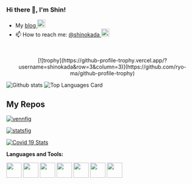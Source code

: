 ### Hi there 👋, I'm Shin!

-  My <a href="https://blog.codewithshin.com/">blog <img alt="Shinichi Okada | Medium" width="21px" src="https://raw.githubusercontent.com/shinokada/shinokada/master/assets/medium.png"/></a>
- 📫 How to reach me: <a href="https://twitter.com/shinokada">@shinokada <img alt="Shinichi Okada | Twitter" width="21px" src="https://raw.githubusercontent.com/shinokada/shinokada/master/assets/twitter.png"/>
</a>
<br />

<p align="center">
[![trophy](https://github-profile-trophy.vercel.app/?username=shinokada&row=3&column=3)](https://github.com/ryo-ma/github-profile-trophy)

![Github stats](https://github-readme-stats.vercel.app/api?username=shinokada&theme=highcontrast&show_icons=true&count_private=true)
![Top Languages Card](https://github-readme-stats.vercel.app/api/top-langs/?username=shinokada&layout=compact)

</p>

## My Repos

[![vennfig](https://github-readme-stats.vercel.app/api/pin/?username=shinokada&repo=vennfig&show_owner=true)](https://github.com/shinokada/vennfig)

[![statsfig](https://github-readme-stats.vercel.app/api/pin/?username=shinokada&repo=statsfig&show_owner=true)](https://github.com/shinokada/statsfig)

[![Covid 19 Stats](https://github-readme-stats.vercel.app/api/pin/?username=shinokada&repo=covid-19-stats&show_owner=true)](https://github.com/shinokada/covid-19-stats)



**Languages and Tools:**  

<code><img height="40" src="https://raw.githubusercontent.com/shinokada/shinokada/master/assets/jupyter-notebook.png"></code>
<code><img height="40" src="https://raw.githubusercontent.com/shinokada/shinokada/master/assets/python.png"></code>
<code><img height="40" src="https://raw.githubusercontent.com/shinokada/shinokada/master/assets/rust.png"></code>
<code><img height="40" src="https://raw.githubusercontent.com/shinokada/shinokada/master/assets/javascript.png"></code>
<code><img height="40" src="https://raw.githubusercontent.com/shinokada/shinokada/master/assets/php.png"></code>
<code><img height="40" src="https://raw.githubusercontent.com/shinokada/shinokada/master/assets/visual-studio-code.png"></code>
<code><img height="40" src="https://raw.githubusercontent.com/shinokada/shinokada/master/assets/vim.png"></code>  
